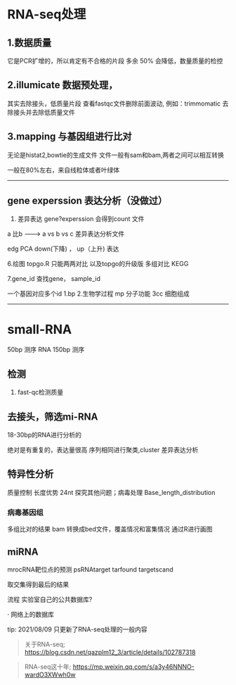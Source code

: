 # RNA-seq处理

## 1.数据质量
它是PCR扩增的，所以肯定有不合格的片段
多余 50% 会降低，数量质量的检控

## 2.illumicate 数据预处理，
其实去除接头，低质量片段
查看fastqc文件删除前面波动,
例如：trimmomatic 去除接头并去除低质量文件


## 3.mapping 与基因组进行比对
无论是histat2,bowtie的生成文件
文件一般有sam和bam,两者之间可以相互转换

一般在80%左右，来自线粒体或者叶绿体

---

## gene  experssion 表达分析（没做过）

1. 差异表达
gene?experssion
会得到count 文件

a 比b ---> a vs b vs c
差异表达分析文件

edg
PCA 
down(下降) ， up（上升) 表达


6.绘图
topgo.R  只能两两对比
以及topgo的升级版    多组对比
KEGG

7.gene_id 
查找gene，  sample_id 

一个基因对应多个id
1.bp
2.生物学过程
mp
分子功能
3cc
细胞组成

------


# small-RNA
50bp 测序
RNA 150bp 测序

## 检测
1. fast-qc检测质量


## 去接头，筛选mi-RNA
18-30bp的RNA进行分析的

绝对是有重复的，表达量很高
序列相同进行聚类,cluster
差异表达分析

## 特异性分析
质量控制
长度优势
24nt
探究其他问题；病毒处理
Base_length_distribution


### 病毒基因组
多组比对的结果
bam 转换成bed文件，覆盖情况和富集情况
通过R进行画图

## miRNA
mrocRNA靶位点的预测
psRNAtarget
tarfound
targetscand 

取交集得到最后的结果


流程
实验室自己的公共数据库?

·
网络上的数据库


tip:
    2021/08/09 只更新了RNA-seq处理的一般内容

> 关于RNA-seq; https://blog.csdn.net/qazplm12_3/article/details/102787318

> RNA-seq这十年; https://mp.weixin.qq.com/s/a3y46NNNO-wardO3XWwh0w